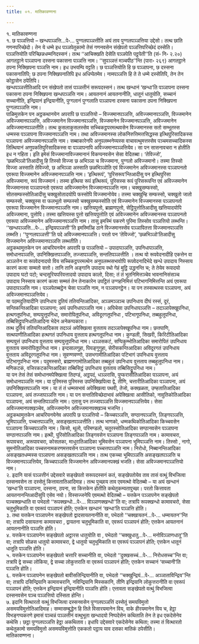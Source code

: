 ```yaml
---
title: ०१. मातिकावण्णना

---
```

१. मातिकावण्णना  
१. छ पञ्ञत्तियो – खन्धपञ्ञत्ति…पे॰… पुग्गलपञ्ञत्तीति अयं ताव पुग्गलपञ्ञत्तिया उद्देसो। तत्थ छाति गणनपरिच्छेदो। तेन ये धम्मे इध पञ्ञपेतुकामो तेसं गणनवसेन संखेपतो पञ्ञत्तिपरिच्छेदं दस्सेति। पञ्ञत्तियोति परिच्छिन्नधम्मनिदस्सनं। तत्थ ‘‘आचिक्खति देसेति पञ्ञपेति पट्ठपेती’’ति (सं॰ नि॰ २.२०) आगतट्ठाने पञ्ञापना दस्सना पकासना पञ्ञत्ति नाम। ‘‘सुपञ्ञत्तं मञ्चपीठ’’न्ति (पारा॰ २६९) आगतट्ठाने ठपना निक्खिपना पञ्ञत्ति नाम। इध उभयम्पि वट्टति। छ पञ्ञत्तियोति हि छ पञ्ञापना, छ दस्सना पकासनातिपि; छ ठपना निक्खिपनातिपि इध अधिप्पेतमेव। नामपञ्ञत्ति हि ते ते धम्मे दस्सेतिपि, तेन तेन कोट्ठासेन ठपेतिपि।  
खन्धपञ्ञत्तीतिआदि पन संखेपतो तासं पञ्ञत्तीनं सरूपदस्सनं। तत्थ खन्धानं ‘खन्धा’ति पञ्ञापना दस्सना पकासना ठपना निक्खिपना खन्धपञ्ञत्ति नाम। आयतनानं आयतनानीति, धातूनं धातुयोति, सच्चानं सच्चानीति, इन्द्रियानं इन्द्रियानीति, पुग्गलानं पुग्गलाति पञ्ञापना दस्सना पकासना ठपना निक्खिपना पुग्गलपञ्ञत्ति नाम।  
पाळिमुत्तकेन पन अट्ठकथानयेन अपरापि छ पञ्ञत्तियो – विज्जमानपञ्ञत्ति, अविज्जमानपञ्ञत्ति, विज्जमानेन अविज्जमानपञ्ञत्ति, अविज्जमानेन विज्जमानपञ्ञत्ति, विज्जमानेन विज्जमानपञ्ञत्ति, अविज्जमानेन अविज्जमानपञ्ञत्तीति। तत्थ कुसलाकुसलस्सेव सच्चिकट्ठपरमत्थवसेन विज्जमानस्स सतो सम्भूतस्स धम्मस्स पञ्ञापना विज्जमानपञ्ञत्ति नाम। तथा अविज्जमानस्स लोकनिरुत्तिमत्तसिद्धस्स इत्थिपुरिसादिकस्स पञ्ञापना अविज्जमानपञ्ञत्ति नाम। सब्बाकारेनपि अनुपलब्भनेय्यस्स वाचावत्थुमत्तस्सेव पञ्चमसच्चादिकस्स तित्थियानं अणुपकतिपुरिसादिकस्स वा पञ्ञापनापि अविज्जमानपञ्ञत्तियेव। सा पन सासनावचरा न होतीति इध न गहिता। इति इमेसं विज्जमानाविज्जमानानं विकप्पनवसेन सेसा वेदितब्बा। ‘तेविज्जो’, ‘छळभिञ्ञो’तिआदीसु हि तिस्सो विज्जा छ अभिञ्ञा च विज्जमाना, पुग्गलो अविज्जमानो। तस्मा तिस्सो विज्जा अस्साति तेविज्जो, छ अभिञ्ञा अस्साति छळभिञ्ञोति एवं विज्जमानेन अविज्जमानस्स पञ्ञापनतो एवरूपा विज्जमानेन अविज्जमानपञ्ञत्ति नाम। ‘इत्थिरूपं’, ‘पुरिसरूप’न्तिआदीसु पन इत्थिपुरिसा अविज्जमाना, रूपं विज्जमानं। तस्मा इत्थिया रूपं इत्थिरूपं, पुरिसस्स रूपं पुरिसरूपन्ति एवं अविज्जमानेन विज्जमानस्स पञ्ञापनतो एवरूपा अविज्जमानेन विज्जमानपञ्ञत्ति नाम। चक्खुसम्फस्सो, सोतसम्फस्सोतिआदीसु चक्खुसोतादयोपि फस्सोपि विज्जमानोयेव। तस्मा चक्खुम्हि सम्फस्सो, चक्खुतो जातो सम्फस्सो, चक्खुस्स वा फलभूतो सम्फस्सो चक्खुसम्फस्सोति एवं विज्जमानेन विज्जमानस्स पञ्ञापनतो एवरूपा विज्जमानेन विज्जमानपञ्ञत्ति नाम। खत्तियपुत्तो, ब्राह्मणपुत्तो, सेट्ठिपुत्तोतिआदीसु खत्तियादयोपि अविज्जमाना, पुत्तोपि। तस्मा खत्तियस्स पुत्तो खत्तियपुत्तोति एवं अविज्जमानेन अविज्जमानस्स पञ्ञापनतो एवरूपा अविज्जमानेन अविज्जमानपञ्ञत्ति नाम। तासु इमस्मिं पकरणे पुरिमा तिस्सोव पञ्ञत्तियो लब्भन्ति। ‘‘खन्धपञ्ञत्ति…पे॰… इन्द्रियपञ्ञत्ती’’ति इमस्मिञ्हि ठाने विज्जमानस्सेव पञ्ञापितत्ता विज्जमानपञ्ञत्ति लब्भति। ‘‘पुग्गलपञ्ञत्ती’’ति पदे अविज्जमानपञ्ञत्ति। परतो पन ‘तेविज्जो’, ‘छळभिञ्ञो’तिआदीसु विज्जमानेन अविज्जमानपञ्ञत्ति लब्भतीति।  
अट्ठकथामुत्तकेन पन आचरियनयेन अपरापि छ पञ्ञत्तियो – उपादापञ्ञत्ति, उपनिधापञ्ञत्ति, समोधानपञ्ञत्ति, उपनिक्खित्तपञ्ञत्ति, तज्जापञ्ञत्ति, सन्ततिपञ्ञत्तीति । तत्थ यो रूपवेदनादीहि एकत्तेन वा अञ्ञत्तेन वा रूपवेदनादयो विय सच्चिकट्ठपरमत्थेन अनुपलब्भसभावोपि रूपवेदनादिभेदे खन्धे उपादाय निस्साय कारणं कत्वा सम्मतो सत्तो। तानि तानि अङ्गानि उपादाय रथो गेहं मुट्ठि उद्धनन्ति च; ते तेयेव रूपादयो उपादाय घटो पटो; चन्दसूरियपरिवत्तादयो उपादाय कालो, दिसा; तं तं भूतनिमित्तञ्चेव भावनानिसंसञ्च उपादाय निस्साय कारणं कत्वा सम्मतं तेन तेनाकारेन उपट्ठितं उग्गहनिमित्तं पटिभागनिमित्तन्ति अयं एवरूपा उपादापञ्ञत्ति नाम। पञ्ञपेतब्बट्ठेन चेसा पञ्ञत्ति नाम, न पञ्ञापनट्ठेन। या पन तस्सत्थस्स पञ्ञापना, अयं अविज्जमानपञ्ञत्तियेव।  
या पठमदुतियादीनि उपनिधाय दुतियं ततियन्तिआदिका, अञ्ञमञ्ञञ्च उपनिधाय दीघं रस्सं, दूरं, सन्तिकन्तिआदिका पञ्ञापना; अयं उपनिधापञ्ञत्ति नाम। अपिचेसा उपनिधापञ्ञत्ति – तदञ्ञापेक्खूपनिधा, हत्थगतूपनिधा, सम्पयुत्तूपनिधा, समारोपितूपनिधा, अविदूरगतूपनिधा , पटिभागूपनिधा, तब्बहुलूपनिधा, तब्बिसिट्ठूपनिधातिआदिना भेदेन अनेकप्पकारा।  
तत्थ दुतियं ततियन्तिआदिकाव तदञ्ञं अपेक्खित्वा वुत्तताय तदञ्ञापेक्खूपनिधा नाम। छत्तपाणि, सत्थपाणीतिआदिका हत्थगतं उपनिधाय वुत्तताय हत्थगतूपनिधा नाम। कुण्डली, सिखरी, किरिटीतिआदिका सम्पयुत्तं उपनिधाय वुत्तताय सम्पयुत्तूपनिधा नाम। धञ्ञसकटं, सप्पिकुम्भोतिआदिका समारोपितं उपनिधाय वुत्तताय समारोपितूपनिधा नाम। इन्दसालगुहा, पियङ्गुगुहा, सेरीसकन्तिआदिका अविदूरगतं उपनिधाय वुत्तताय अविदूरगतूपनिधा नाम। सुवण्णवण्णो, उसभगामीतिआदिका पटिभागं उपनिधाय वुत्तताय पटिभागूपनिधा नाम। पदुमस्सरो, ब्राह्मणगामोतिआदिका तब्बहुलं उपनिधाय वुत्तताय तब्बहुलूपनिधा नाम। मणिकटकं, वजिरकटकन्तिआदिका तब्बिसिट्ठं उपनिधाय वुत्तताय तब्बिसिट्ठूपनिधा नाम।  
या पन तेसं तेसं समोधानमपेक्खित्वा तिदण्डं, अट्ठपदं, धञ्ञरासि, पुप्फरासीतिआदिका पञ्ञापना, अयं समोधानपञ्ञत्ति नाम। या पुरिमस्स पुरिमस्स उपनिक्खिपित्वा द्वे, तीणि, चत्तारीतिआदिका पञ्ञापना, अयं उपनिक्खित्तपञ्ञत्ति नाम। या तं तं धम्मसभावं अपेक्खित्वा पथवी, तेजो, कक्खळता, उण्हतातिआदिका पञ्ञापना, अयं तज्जापञ्ञत्ति नाम। या पन सन्ततिविच्छेदाभावं अपेक्खित्वा आसीतिको, नावुतिकोतिआदिका पञ्ञापना, अयं सन्ततिपञ्ञत्ति नाम। एतासु पन तज्जापञ्ञत्ति विज्जमानपञ्ञत्तियेव। सेसा अविज्जमानपक्खञ्चेव, अविज्जमानेन अविज्जमानपक्खञ्च भजन्ति।  
अट्ठकथामुत्तकेन आचरियनयेनेव अपरापि छ पञ्ञत्तियो – किच्चपञ्ञत्ति, सण्ठानपञ्ञत्ति, लिङ्गपञ्ञत्ति, भूमिपञ्ञत्ति, पच्चत्तपञ्ञत्ति, असङ्खतपञ्ञत्तीति। तत्थ भाणको, धम्मकथिकोतिआदिका किच्चवसेन पञ्ञापना किच्चपञ्ञत्ति नाम। किसो, थूलो, परिमण्डलो, चतुरस्सोतिआदिका सण्ठानवसेन पञ्ञापना सण्ठानपञ्ञत्ति नाम। इत्थी, पुरिसोतिआदिका लिङ्गवसेन पञ्ञापना लिङ्गपञ्ञति नाम। कामावचरा, रूपावचरा, अरूपावचरा, कोसलका, माधुरातिआदिका भूमिवसेन पञ्ञापना भूमिपञ्ञत्ति नाम। तिस्सो , नागो, सुमनोतिआदिका पच्चत्तनामकरणमत्तवसेन पञ्ञापना पच्चत्तपञ्ञत्ति नाम। निरोधो, निब्बानन्तिआदिका असङ्खतधम्मस्स पञ्ञापना असङ्खतपञ्ञत्ति नाम। तत्थ एकच्चा भूमिपञ्ञत्ति असङ्खतपञ्ञत्ति च विज्जमानपञ्ञत्तियेव, किच्चपञ्ञत्ति विज्जमानेन अविज्जमानपक्खं भजति। सेसा अविज्जमानपञ्ञत्तियो नाम।  
२. इदानि यासं पञ्ञत्तीनं उद्देसवारे सङ्खेपतो सरूपदस्सनं कतं, सङ्खेपतोयेव ताव तासं वत्थुं विभजित्वा दस्सनवसेन ता दस्सेतुं कित्तावतातिआदिमाह। तत्थ पुच्छाय ताव एवमत्थो वेदितब्बो – या अयं खन्धानं ‘खन्धा’ति पञ्ञापना, दस्सना, ठपना, सा कित्तकेन होतीति कथेतुकम्यतापुच्छा। परतो कित्तावता आयतनानन्तिआदीसुपि एसेव नयो। विस्सज्जनेपि एवमत्थो वेदितब्बो – यत्तकेन पञ्ञापनेन सङ्खेपतो पञ्चक्खन्धाति वा पभेदतो ‘‘रूपक्खन्धो…पे॰… विञ्ञाणक्खन्धो’’ति वा; तत्रापि रूपक्खन्धो कामावचरो, सेसा चतुभूमिकाति वा एवरूपं पञ्ञापनं होति; एत्तकेन खन्धानं ‘खन्धा’ति पञ्ञत्ति होति।  
३. तथा यत्तकेन पञ्ञापनेन सङ्खेपतो द्वादसायतनानीति वा, पभेदतो ‘‘चक्खायतनं…पे॰… धम्मायतन’’न्ति वा; तत्रापि दसायतना कामावचरा , द्वायतना चतुभूमिकाति वा, एवरूपं पञ्ञापनं होति; एत्तकेन आयतनानं आयतनानीति पञ्ञत्ति होति।  
४. यत्तकेन पञ्ञापनेन सङ्खेपतो अट्ठारस धातुयोति वा , पभेदतो ‘‘चक्खुधातु…पे॰… मनोविञ्ञाणधातू’’ति वा; तत्रापि सोळस धातुयो कामावचरा, द्वे धातुयो चतुभूमिकाति वा एवरूपं पञ्ञापनं होति; एत्तकेन धातूनं धातूति पञ्ञत्ति होति।  
५. यत्तकेन पञ्ञापनेन सङ्खेपतो चत्तारि सच्चानीति वा, पभेदतो ‘‘दुक्खसच्चं…पे॰… निरोधसच्च’’न्ति वा; तत्रापि द्वे सच्चा लोकिया, द्वे सच्चा लोकुत्तराति वा एवरूपं पञ्ञापनं होति; एत्तकेन सच्चानं ‘सच्चानी’ति पञ्ञत्ति होति।  
६. यत्तकेन पञ्ञापनेन सङ्खेपतो बावीसतिन्द्रियानीति वा, पभेदतो ‘‘चक्खुन्द्रियं…पे॰… अञ्ञाताविन्द्रिय’’न्ति वा; तत्रापि दसिन्द्रियानि कामावचरानि, नविन्द्रियानि मिस्सकानि, तीणि इन्द्रियानि लोकुत्तरानीति वा एवरूपं पञ्ञापनं होति; एत्तकेन इन्द्रियानं इन्द्रियानीति पञ्ञत्ति होति। एत्तावता सङ्खेपतो वत्थुं विभजित्वा दस्सनवसेन पञ्च पञ्ञत्तियो दस्सिता होन्ति।  
७. इदानि वित्थारतो वत्थुं विभजित्वा दस्सनवसेन पुग्गलपञ्ञत्तिं दस्सेतुं समयविमुत्तो असमयविमुत्तोतिआदिमाह। सम्मासम्बुद्धेन हि तिले विसारयमानेन विय, वाके हीरयमानेन विय च, हेट्ठा विभङ्गप्पकरणे इमासं पञ्चन्नं पञ्ञत्तीनं वत्थुभूता खन्धादयो निप्पदेसेन कथिताति तेन ते इध एकदेसेनेव कथेसि। छट्ठा पुग्गलपञ्ञत्ति हेट्ठा अकथिताव। इधापि उद्देसवारे एकदेसेनेव कथिता; तस्मा तं वित्थारतो कथेतुकामो समयविमुत्तो असमयविमुत्तोति एककतो पट्ठाय याव दसका मातिकं ठपेसीति।  
मातिकावण्णना।  
